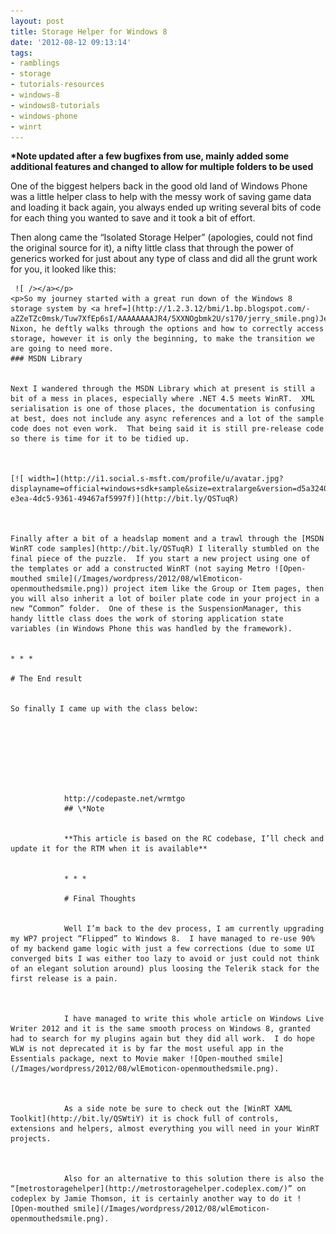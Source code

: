 ```yaml
---
layout: post
title: Storage Helper for Windows 8
date: '2012-08-12 09:13:14'
tags:
- ramblings
- storage
- tutorials-resources
- windows-8
- windows8-tutorials
- windows-phone
- winrt
---
```


 **\*Note updated after a few bugfixes from use, mainly added some additional features and changed to allow for multiple folders to be used**

One of the biggest helpers back in the good old land of Windows Phone was a little helper class to help with the messy work of saving game data and loading it back again, you always ended up writing several bits of code for each thing you wanted to save and it took a bit of effort.

Then along came the “Isolated Storage Helper” (apologies, could not find the original source for it), a nifty little class that through the power of generics worked for just about any type of class and did all the grunt work for you, it looked like this:

     ![ /></a></p>
    <p>So my journey started with a great run down of the Windows 8 storage system by <a href=](http://1.2.3.12/bmi/1.bp.blogspot.com/-aZZeTZc0msk/Tuw7XfEp6sI/AAAAAAAAJR4/5XXNOgbmk2U/s170/jerry_smile.png)Jerry Nixon, he deftly walks through the options and how to correctly access storage, however it is only the beginning, to make the transition we are going to need more.
    ### MSDN Library
    
    
    Next I wandered through the MSDN Library which at present is still a bit of a mess in places, especially where .NET 4.5 meets WinRT.  XML serialisation is one of those places, the documentation is confusing at best, does not include any async references and a lot of the sample code does not even work.  That being said it is still pre-release code so there is time for it to be tidied up.
    
    
    
    [![ width=](http://i1.social.s-msft.com/profile/u/avatar.jpg?displayname=official+windows+sdk+sample&size=extralarge&version=d5a3240d-e3ea-4dc5-9361-49467af5997f)](http://bit.ly/QSTuqR)
    
    
    
    Finally after a bit of a headslap moment and a trawl through the [MSDN WinRT code samples](http://bit.ly/QSTuqR) I literally stumbled on the final piece of the puzzle.  If you start a new project using one of the templates or add a constructed WinRT (not saying Metro ![Open-mouthed smile](/Images/wordpress/2012/08/wlEmoticon-openmouthedsmile.png)) project item like the Group or Item pages, then you will also inherit a lot of boiler plate code in your project in a new “Common” folder.  One of these is the SuspensionManager, this handy little class does the work of storing application state variables (in Windows Phone this was handled by the framework).
    
    
    * * *
    
    # The End result
    
    
    So finally I came up with the class below:
    
    
    
    
        
        
            
            
                http://codepaste.net/wrmtgo
                ## \*Note
                
                
                **This article is based on the RC codebase, I’ll check and update it for the RTM when it is available**
                
                
                * * *
                
                # Final Thoughts
                
                
                Well I’m back to the dev process, I am currently upgrading my WP7 project “Flipped” to Windows 8.  I have managed to re-use 90% of my backend game logic with just a few corrections (due to some UI converged bits I was either too lazy to avoid or just could not think of an elegant solution around) plus loosing the Telerik stack for the first release is a pain.
                
                
                
                I have managed to write this whole article on Windows Live Writer 2012 and it is the same smooth process on Windows 8, granted had to search for my plugins again but they did all work.  I do hope WLW is not deprecated it is by far the most useful app in the Essentials package, next to Movie maker ![Open-mouthed smile](/Images/wordpress/2012/08/wlEmoticon-openmouthedsmile.png).
                
                
                
                As a side note be sure to check out the [WinRT XAML Toolkit](http://bit.ly/QSWtiY) it is chock full of controls, extensions and helpers, almost everything you will need in your WinRT projects.
                
                
                
                Also for an alternative to this solution there is also the “[metrostoragehelper](http://metrostoragehelper.codeplex.com/)” on codeplex by Jamie Thomson, it is certainly another way to do it ![Open-mouthed smile](/Images/wordpress/2012/08/wlEmoticon-openmouthedsmile.png).
                
            
            
        
        
    
    
    

